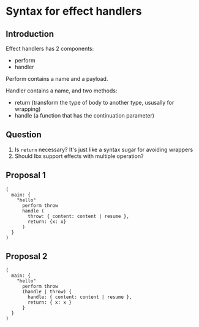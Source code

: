 # Syntax for effect handlers

## Introduction

Effect handlers has 2 components:

- perform
- handler

Perform contains a name and a payload.

Handler contains a name, and two methods:

- return (transform the type of body to another type, ususally for wrapping)
- handle (a function that has the continuation parameter)

## Question

1. Is `return` necessary? It's just like a syntax sugar for avoiding wrappers
2. Should Ibx support effects with multiple operation?

## Proposal 1

```
(
  main: {
    "hello"
      perform throw
      handle (
        throw: { content: content | resume },
        return: {x: x}
      )
  }
)
```

## Proposal 2

```
(
  main: {
    "hello"
      perform throw
      (handle | throw) {
        handle: { content: content | resume },
        return: { x: x }
      }
  }
)
```
